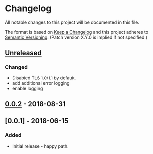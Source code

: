 # Changelog
All notable changes to this project will be documented in this file.

The format is based on [Keep a Changelog](http://keepachangelog.com/en/1.0.0/)
and this project adheres to [Semantic Versioning](http://semver.org/spec/v2.0.0.html). (Patch version X.Y.0 is implied if not specified.)

## [Unreleased]
### Changed
- Disabled TLS 1.0/1.1 by default.
- add additional error logging
- enable logging

## [0.0.2] - 2018-08-31

## [0.0.1] - 2018-06-15
### Added
- Initial release - happy path.

[Unreleased]: https://github.com/USGS-CIDA/aqcu-java-to-r/compare/aqcu-java-to-r-0.0.2...master
[0.0.2]: https://github.com/USGS-CIDA/aqcu-java-to-r/compare/aqcu-java-to-r-0.0.1...aqcu-java-to-r-0.0.2